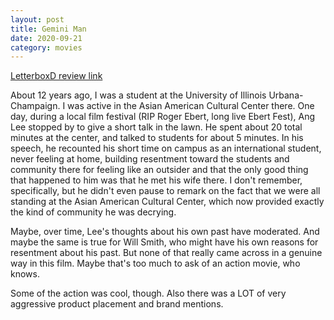 ```yaml
---
layout: post
title: Gemini Man
date: 2020-09-21
category: movies
---
```

 
[LetterboxD review link](https://letterboxd.com/samarthbhaskar/film/gemini-man-2019/)

About 12 years ago, I was a student at the University of Illinois Urbana-Champaign. I was active in the Asian American Cultural Center there. One day, during a local film festival (RIP Roger Ebert, long live Ebert Fest), Ang Lee stopped by to give a short talk in the lawn. He spent about 20 total minutes at the center, and talked to students for about 5 minutes. In his speech, he recounted his short time on campus as an international student, never feeling at home, building resentment toward the students and community there for feeling like an outsider and that the only good thing that happened to him was that he met his wife there. I don't remember, specifically, but he didn't even pause to remark on the fact that we were all standing at the Asian American Cultural Center, which now provided exactly the kind of community he was decrying. 

Maybe, over time, Lee's thoughts about his own past have moderated. And maybe the same is true for Will Smith, who might have his own reasons for resentment about his past. But none of that really came across in a genuine way in this film. Maybe that's too much to ask of an action movie, who knows.

Some of the action was cool, though. Also there was a LOT of very aggressive product placement and brand mentions.

